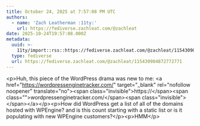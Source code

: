 ```yaml
---
title: October 24, 2025 at 7:57:08 PM UTC
authors:
  - name: 'Zach Leatherman :11ty:'
    url: https://fediverse.zachleat.com/@zachleat
date: 2025-10-24T19:57:08.000Z
metadata:
  uuid: >-
    11ty/import::rss::https://fediverse.zachleat.com/@zachleat/115430904872772771
  type: fediverse
  url: https://fediverse.zachleat.com/@zachleat/115430904872772771
---
```

\<p>Huh, this piece of the WordPress drama was new to me: \<a href="https://wordpressenginetracker.com/" target="\_blank" rel="nofollow noopener" translate="no">\<span class="invisible">https://\</span>\<span class="">wordpressenginetracker.com/\</span>\<span class="invisible">\</span>\</a>\</p>\<p>How did WordPress get a list of all of the domains hosted with WPEngine? and is this count starting with a static list or is it populating with new WPEngine customers?\</p>\<p>HMM\</p>